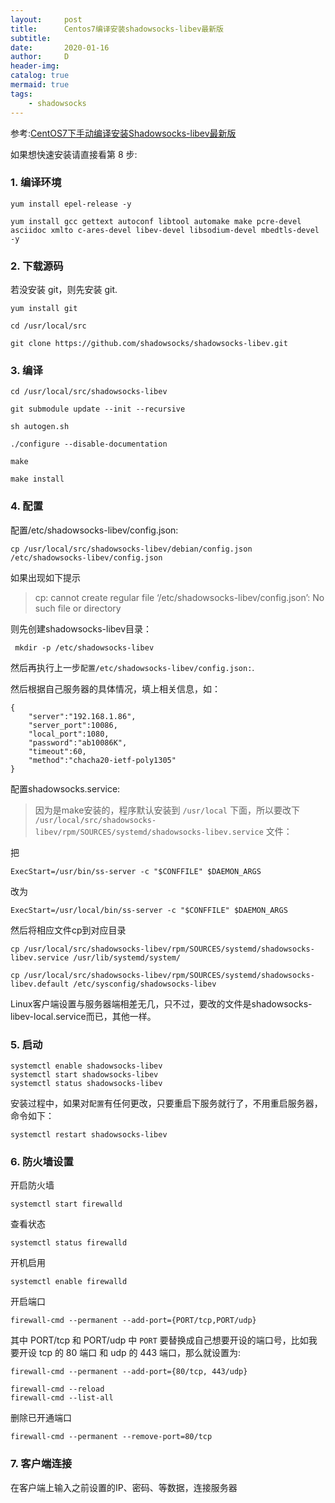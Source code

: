 ```yaml
---
layout:     post
title:      Centos7编译安装shadowsocks-libev最新版
subtitle:   
date:       2020-01-16
author:     D
header-img: 
catalog: true
mermaid: true
tags:
    - shadowsocks
---
```


参考:[CentOS7下手动编译安装Shadowsocks-libev最新版](https://b.awei.pub/2019/03/shadowsocks-libev/)

如果想快速安装请直接看第 8 步:

### 1. 编译环境

```
yum install epel-release -y

yum install gcc gettext autoconf libtool automake make pcre-devel asciidoc xmlto c-ares-devel libev-devel libsodium-devel mbedtls-devel -y
```

### 2. 下载源码

若没安装 git，则先安装 git.
```
yum install git
```

```
cd /usr/local/src

git clone https://github.com/shadowsocks/shadowsocks-libev.git
```

### 3. 编译

```
cd /usr/local/src/shadowsocks-libev

git submodule update --init --recursive

sh autogen.sh

./configure --disable-documentation

make

make install
```

### 4. 配置

配置/etc/shadowsocks-libev/config.json:

```
cp /usr/local/src/shadowsocks-libev/debian/config.json /etc/shadowsocks-libev/config.json
```

如果出现如下提示
>cp: cannot create regular file ‘/etc/shadowsocks-libev/config.json’: No such file or directory

则先创建shadowsocks-libev目录：
```
 mkdir -p /etc/shadowsocks-libev
```
然后再执行上一步`配置/etc/shadowsocks-libev/config.json:`.

然后根据自己服务器的具体情况，填上相关信息，如：
```
{
    "server":"192.168.1.86",
    "server_port":10086,
    "local_port":1080,
    "password":"ab10086K",
    "timeout":60,
    "method":"chacha20-ietf-poly1305"
}
```

配置shadowsocks.service:
>因为是make安装的，程序默认安装到 `/usr/local` 下面，所以要改下 `/usr/local/src/shadowsocks-libev/rpm/SOURCES/systemd/shadowsocks-libev.service` 文件：

把
```
ExecStart=/usr/bin/ss-server -c "$CONFFILE" $DAEMON_ARGS
```
改为
```
ExecStart=/usr/local/bin/ss-server -c "$CONFFILE" $DAEMON_ARGS
```

然后将相应文件cp到对应目录
```
cp /usr/local/src/shadowsocks-libev/rpm/SOURCES/systemd/shadowsocks-libev.service /usr/lib/systemd/system/

cp /usr/local/src/shadowsocks-libev/rpm/SOURCES/systemd/shadowsocks-libev.default /etc/sysconfig/shadowsocks-libev
```

Linux客户端设置与服务器端相差无几，只不过，要改的文件是shadowsocks-libev-local.service而已，其他一样。

### 5. 启动

```
systemctl enable shadowsocks-libev
systemctl start shadowsocks-libev
systemctl status shadowsocks-libev
```

安装过程中，如果对`配置`有任何更改，只要重启下服务就行了，不用重启服务器，命令如下：
```
systemctl restart shadowsocks-libev
```

### 6. 防火墙设置
开启防火墙
```
systemctl start firewalld
```
查看状态
```
systemctl status firewalld
```
开机启用
```
systemctl enable firewalld
```
开启端口
```
firewall-cmd --permanent --add-port={PORT/tcp,PORT/udp}
```
其中 PORT/tcp 和 PORT/udp 中 `PORT` 要替换成自己想要开设的端口号，比如我要开设 tcp 的 80 端口
和 udp 的 443 端口，那么就设置为:
```
firewall-cmd --permanent --add-port={80/tcp, 443/udp}
```

```
firewall-cmd --reload
firewall-cmd --list-all
```

删除已开通端口
```
firewall-cmd --permanent --remove-port=80/tcp 
```


### 7. 客户端连接

在客户端上输入之前设置的IP、密码、等数据，连接服务器





